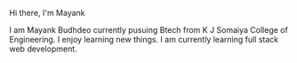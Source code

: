  Hi there, I'm Mayank 

I am Mayank Budhdeo currently pusuing Btech from K J Somaiya College of Engineering. I enjoy learning new things. I am currently learning full stack web development.


